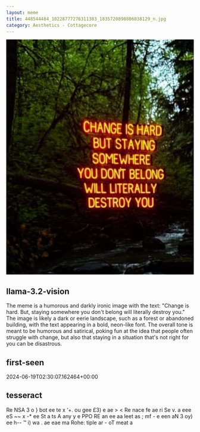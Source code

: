 ```yaml
---
layout: meme
title: 448544484_10228777276311383_1835720890806038129_n.jpg
category: Aesthetics - Cottagecore
---
```


<div markdown="0"><a href="448544484_10228777276311383_1835720890806038129_n.jpg"><img class="photo" src="448544484_10228777276311383_1835720890806038129_n.jpg" /></a>

<h2>llama-3.2-vision</h2>
<p title="Llama-3.2-Vision-11B is a really good model that probably gets the visual details right but doesn't understand literary or media references, and often fails to accurately represent the physical arrangement of objects and the implied relationships between the objects.">The meme is a humorous and darkly ironic image with the text: &quot;Change is hard. But, staying somewhere you don&#x27;t belong will literally destroy you.&quot; The image is likely a dark or eerie landscape, such as a forest or abandoned building, with the text appearing in a bold, neon-like font. The overall tone is meant to be humorous and satirical, poking fun at the idea that people often struggle with change, but also that staying in a situation that&#x27;s not right for you can be disastrous.</p>

<h2>first-seen</h2>
<p title="Because Git doesn't preserve file modification times, this metadata file contains the file's modification time when it was added to the library.">2024-06-19T02:30:07.162464+00:00</p>

<h2>tesseract</h2>
<p title="Tesseract is often terrible and just gives a lot of nonsense characters, but it used to be the state of the art, and usually it is better at correctly representing text than llama-3.2-vision-11b.">Re NSA 3 o &#125; bot ee te x ‘+. ou gee £3) e ae &gt; &lt; Re nace fe ae ri Se v. a eee eS ~~ x -* ee St a ts A any y e PPO RE an ee aa leet as ; mf - e een aN 3 oy) ee h-- ™ i) wa . ae eae ma Rohe: tiple ar - oT meat a</p>

</div>

